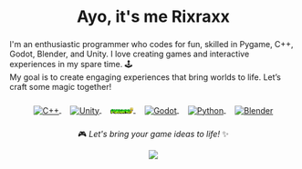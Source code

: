 <h1 align="center">
  &nbsp; Ayo, it's me Rixraxx &nbsp;
</h1>

###

<p align="left">
  I'm an enthusiastic programmer who codes for fun, skilled in Pygame, C++, Godot, Blender, and Unity. I love creating games and interactive experiences in my spare time. 🕹️  
  <br>
  My goal is to create engaging experiences that bring worlds to life. Let’s craft some magic together!
</p>

###

<div align="center">

  <!-- C++ -->
  <a href="#" target="_blank">
    <img src="https://cdn-icons-png.flaticon.com/128/6132/6132222.png" alt="C++" width="40" style="vertical-align:middle;" />
  </a>&nbsp;&nbsp;&nbsp;

  <!-- Unity -->
  <a href="#" target="_blank">
    <img src="https://cdn-icons-png.flaticon.com/128/5969/5969346.png" alt="Unity" width="40" style="vertical-align:middle;" />
  </a>&nbsp;&nbsp;&nbsp;

  <!-- Pygame -->
  <a href="https://github.com/rixraxx?tab=repositories&q=pygame&type=&language=&sort=" target="_blank">
    <img src="https://raw.githubusercontent.com/pygame/pygame/main/docs/reST/_static/pygame_logo.svg" alt="Pygame" width="40" style="vertical-align:middle;" />
  </a>&nbsp;&nbsp;&nbsp;

  <!-- Godot -->
  <a href="https://godotengine.org/" target="_blank">
    <img src="https://upload.wikimedia.org/wikipedia/commons/6/6a/Godot_icon.svg" alt="Godot" width="40" style="vertical-align:middle;" />
  </a>&nbsp;&nbsp;&nbsp;

  <!-- Python -->
  <a href="https://github.com/rixraxx?tab=repositories&q=&type=&language=python&sort=" target="_blank">
    <img src="https://cdn.jsdelivr.net/gh/devicons/devicon/icons/python/python-original.svg" alt="Python" width="40" style="vertical-align:middle;" />
  </a>&nbsp;&nbsp;&nbsp;

  <!-- Blender -->
  <a href="https://www.blender.org/" target="_blank">
    <img src="https://download.blender.org/branding/community/blender_community_badge_white.png" alt="Blender" width="40" style="vertical-align:middle;" />
  </a>

</div>

###

<p align="center">
  🎮 <em>Let's bring your game ideas to life!</em> ✨
</p>

<p align="center">
  <img src="https://media1.giphy.com/media/v1.Y2lkPTc5MGI3NjExeW94dWZyNnhvaGZ1c2tzcXRxNDdmaDBkeTBjZW5pYjM2dnc5ajFveiZlcD12MV9pbnRlcm5hbF9naWZfYnlfaWQmY3Q9cw/IFCk5G4nV5rJubKhz8/giphy.gif" width="200" />
</p>
